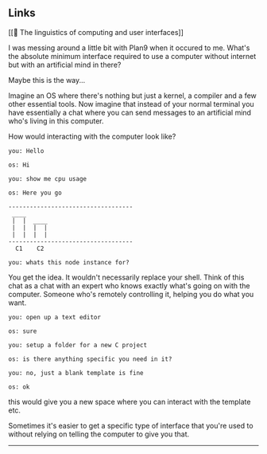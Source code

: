 ## Links

[[📝 The linguistics of computing and user interfaces]]

I was messing around a little bit with Plan9 when it occured to me. What's the absolute minimum interface required to use a computer without internet but with an artificial mind in there?

Maybe this is the way...

Imagine an OS where there's nothing but just a kernel, a compiler and a few other essential tools. Now imagine that instead of your normal terminal you have essentially a chat where you can send messages to an artificial mind who's living in this computer.

How would interacting with the computer look like?

```
you: Hello

os: Hi

you: show me cpu usage

os: Here you go

-----------------------------------
 ____  
 |  |  ____
 |  |  |  |
 |  |  |  |
-----------------------------------
  C1    C2

you: whats this node instance for?

```

You get the idea. It wouldn't necessarily replace your shell. Think of this chat as a chat with an expert who knows exactly what's going on with the computer. Someone who's remotely controlling it, helping you do what you want.

```
you: open up a text editor

os: sure

you: setup a folder for a new C project

os: is there anything specific you need in it?

you: no, just a blank template is fine

os: ok

```

this would give you a new space where you can interact with the template etc.

Sometimes it's easier to get a specific type of interface that you're used to without relying on telling the computer to give you that.

---
